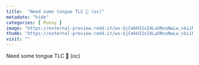 ```yaml
---
title:  "Need some tongue TLC 🥵 (oc)"
metadate: "hide"
categories: [ Pussy ]
image: "https://external-preview.redd.it/ws-GjCmkH32sI4LaXNcoNwLw_vkiiN8XpbQESTHGz90.jpg?auto=webp&s=3e46365200d0f79c481f76d63d3e8f41d7000a01"
thumb: "https://external-preview.redd.it/ws-GjCmkH32sI4LaXNcoNwLw_vkiiN8XpbQESTHGz90.jpg?width=1080&crop=smart&auto=webp&s=3a2f14126e424d7f73e09ce8275753b5049d867c"
visit: ""
---
```

Need some tongue TLC 🥵 (oc)
